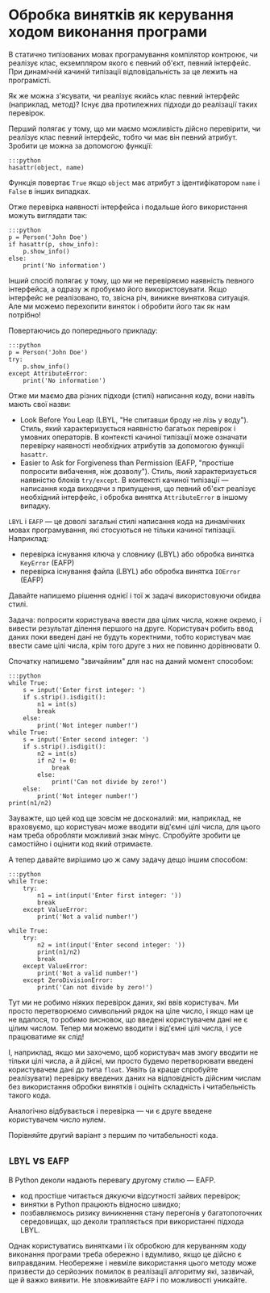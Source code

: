 # Обробка винятків як керування ходом виконання програми

В статично типізованих мовах програмування компілятор контроює, 
чи реалізує клас, 
екземпляром якого є певний об'єкт, 
певний інтерфейс. 
При динамічній качиній типізації відповідальність за це лежить на програмісті. 

Як же можна з'ясувати, 
чи реалізує якийсь клас певний інтерфейс (наприклад, метод)? 
Існує два протилежних підходи до реалізації таких перевірок. 

Перший полягає у тому, що ми маємо можливість дійсно перевірити, 
чи реалізує клас певний інтерфейс, 
тобто чи має він певний атрибут. 
Зробити це можна за допомогою функції: 

	:::python
	hasattr(object, name)
	
Функція повертає `True` якщо `object` має атрибут з ідентифікатором `name` і `False` в інших випадках.

Отже перевірка наявності інтерфейса і подальше його використання можуть виглядати так:

	:::python
	p = Person('John Doe')
	if hasattr(p, show_info):
		p.show_info()
	else:
		print('No information')
		
Інший спосіб полягає у тому, 
що ми не перевіряємо наявність певного інтерфейса, 
а одразу ж пробуємо його використовувати. 
Якщо інтерфейс не реалізовано, 
то, звісна річ, виникне виняткова ситуація. 
Але ми можемо перехопити виняток і обробити його так як нам потрібно! 

Повертаючись до попереднього прикладу: 

	:::python
	p = Person('John Doe')
	try:
		p.show_info()
	except AttributeError:
		print('No information')
		
Отже ми маємо два різних підходи (стилі) написання коду, вони навіть мають свої назви: 

* Look Before You Leap (LBYL, "Не спитавши броду не лізь у воду"). Стиль, який характеризується наявністю багатьох перевірок і умовних операторів. В контексті качиної типізації може означати перевірку наявності необхідних атрибутів за допомогою функції `hasattr`.
* Easier to Ask for Forgiveness than Permission (EAFP, "простіше попросити вибачення, ніж
дозволу").  Стиль, який характеризується наявністю блоків `try/except`. В контексті качиної
типізації — написання кода виходячи з припущення, що певний об'єкт реалізує необхідний інтерфейс, і обробка винятка `AttributeError` в іншому випадку.

`LBYL` і `EAFP` — це доволі загальні стилі написання кода на динамічних мовах програмування, 
які стосуються не тільки качиної типізації. Наприклад: 

* перевірка існування ключа у словнику (LBYL) або обробка винятка `KeyError` (EAFP)
* перевірка існування файла (LBYL) або обробка винятка `IOError` (EAFP)

Давайте напишемо рішення однієї і тої ж задачі використовуючи обидва стилі.

Задача: попросити користувача ввести два цілих числа, 
кожне окремо, 
і вивести результат ділення першого на друге. 
Користувач робить ввод даних поки введені дані не будуть коректними, 
тобто користувач має ввести саме цілі числа, 
крім того друге з них не повинно дорівнювати 0. 

Спочатку напишемо "звичайним" для нас на даний момент способом:

	:::python
	while True:
		s = input('Enter first integer: ')
		if s.strip().isdigit():
			n1 = int(s)
			break
		else:
			print('Not integer number!')
	while True:
		s = input('Enter second integer: ')
		if s.strip().isdigit():
			n2 = int(s)
			if n2 != 0:
				break
			else:
				print('Can not divide by zero!')
		else:
			print('Not integer number!')
	print(n1/n2)
	
Зауважте, що цей код ще зовсім не досконалий: 
ми, наприклад, не враховуємо, 
що користувач може вводити від'ємні цілі числа, 
для цього нам треба обробляти можливий знак мінус. 
Спробуйте зробити це самостійно і оцінити код який отримаєте. 

А тепер давайте вирішимо цю ж саму задачу дещо іншим способом:

	:::python
	while True:
		try:
			n1 = int(input('Enter first integer: '))
			break
		except ValueError:
			print('Not a valid number!')
		
	while True:
		try:
			n2 = int(input('Enter second integer: '))
			print(n1/n2)
			break
		except ValueError:
			print('Not a valid number!')
		except ZeroDivisionError:
			print('Can not divide by zero!')

Тут ми не робимо ніяких перевірок даних, 
які ввів користувач. 
Ми просто перетворюємо символьний рядок на ціле число, 
і якщо нам це не вдалося, 
то робимо висновок, 
що введені користувачем дані не є цілим числом. 
Тепер ми можемо вводити і від'ємні цілі числа, і усе працюватиме як слід! 

І, наприклад, якщо ми захочемо, 
щоб користувач мав змогу вводити не тільки цілі числа, 
а й дійсні, 
ми просто будемо перетворювати введені користувачем дані до типа `float`. 
Уявіть (а краще спробуйте реалізувати) 
перевірку введених даних на відповідність дійсним числам без використання обробки винятків 
і оцініть складність і читабельність такого кода. 

Аналогічно відбувається і перевірка — чи є друге введене користувачем число нулем.

Порівняйте другий варіант з першим по читабельності кода.

## `LBYL` vs `EAFP`

В Python деколи надають перевагу другому стилю — EAFP. 

* код простіше читається дякуючи відсутності зайвих перевірок;
* винятки в Python працюють відносно швидко;
* позбавляємось ризику виникнення стану перегонів у багатопоточних середовищах, що деколи 
трапляється при використанні підхода LBYL.

Однак користуватись винятками і їх обробкою для керуванням ходу виконання програми треба обережно 
і вдумливо, якщо це дійсно є виправданим. 
Необережне і невміле використання цього методу може призвести до серйозних помилок в реалізації алгоритму 
які, зазвичай, ще й важко виявити. 
Не зловживайте `EAFP` і по можливості уникайте. 
